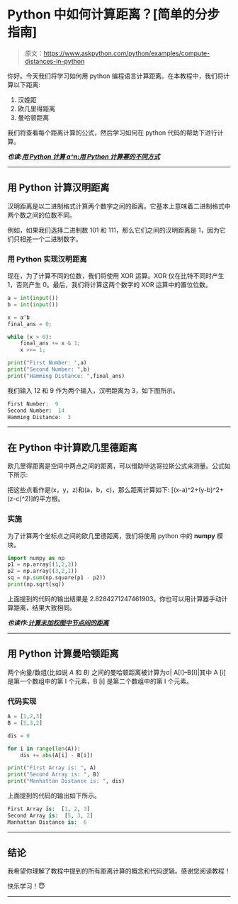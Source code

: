 # Python 中如何计算距离？[简单的分步指南]

> 原文：<https://www.askpython.com/python/examples/compute-distances-in-python>

你好。今天我们将学习如何用 python 编程语言计算距离。在本教程中，我们将计算以下距离:

1.  汉娩距
2.  欧几里得距离
3.  曼哈顿距离

我们将查看每个距离计算的公式，然后学习如何在 python 代码的帮助下进行计算。

***也读:[用 Python 计算 a^n:用 Python 计算幂的不同方式](https://www.askpython.com/python/examples/compute-raised-to-power)***

* * *

## 用 Python 计算汉明距离

汉明距离是以二进制格式计算两个数字之间的距离。它基本上意味着二进制格式中两个数之间的位数不同。

例如，如果我们选择二进制数 101 和 111，那么它们之间的汉明距离是 1，因为它们只相差一个二进制数字。

### 用 Python 实现汉明距离

现在，为了计算不同的位数，我们将使用 XOR 运算。XOR 仅在比特不同时产生 1，否则产生 0。最后，我们将计算这两个数字的 XOR 运算中的置位位数。

```py
a = int(input())
b = int(input())

x = a^b
final_ans = 0;

while (x > 0):
    final_ans += x & 1;
    x >>= 1;

print("First Number: ",a)
print("Second Number: ",b)
print("Hamming Distance: ",final_ans)

```

我们输入 12 和 9 作为两个输入，汉明距离为 3，如下图所示。

```py
First Number:  9
Second Number:  14
Hamming Distance:  3

```

* * *

## 在 Python 中计算欧几里德距离

欧几里得距离是空间中两点之间的距离，可以借助毕达哥拉斯公式来测量。公式如下所示:

把这些点看作是(x，y，z)和(a，b，c)，那么距离计算如下:
[(x-a)^2+(y-b)^2+(z-c)^2)]的平方根。

### 实施

为了计算两个坐标点之间的欧几里德距离，我们将使用 python 中的 **numpy** 模块。

```py
import numpy as np
p1 = np.array((1,2,3))
p2 = np.array((3,2,1))
sq = np.sum(np.square(p1 - p2))
print(np.sqrt(sq))

```

上面提到的代码的输出结果是 2.8284271247461903。你也可以用计算器手动计算距离，结果大致相同。

***也读作:[计算未加权图中节点间的距离](https://www.askpython.com/python/examples/distance-between-nodes-unweighted-graph)***

* * *

## 用 Python 计算曼哈顿距离

两个向量/数组(比如说 *A* 和 *B)* 之间的曼哈顿距离被计算为σ| A[I]–B[I]|其中 A [i] 是第一个数组中的第 I 个元素，B [i] 是第二个数组中的第 I 个元素。

### 代码实现

```py
A = [1,2,3]
B = [5,3,2]

dis = 0

for i in range(len(A)):
    dis += abs(A[i] - B[i])

print("First Array is: ", A)
print("Second Array is: ", B)
print("Manhattan Distance is: ", dis)

```

上面提到的代码的输出如下所示。

```py
First Array is:  [1, 2, 3]
Second Array is:  [5, 3, 2]
Manhattan Distance is:  6

```

* * *

## 结论

我希望你理解了教程中提到的所有距离计算的概念和代码逻辑。感谢您阅读教程！

快乐学习！😇

* * *